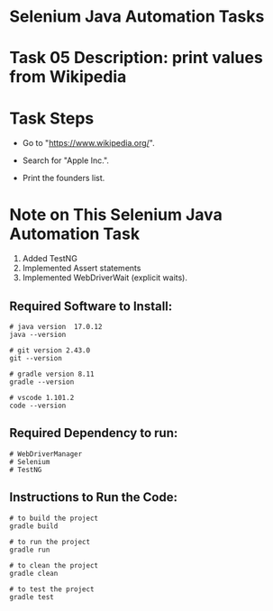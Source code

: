 # Selenium Java Automation Tasks

# Task 05 Description: print values from Wikipedia
# Task Steps

- Go to "https://www.wikipedia.org/".

- Search for "Apple Inc.".

- Print the founders list.

# Note on This Selenium Java Automation Task
1. Added TestNG
2. Implemented Assert statements
3. Implemented WebDriverWait (explicit waits).

## Required Software to Install:
```
# java version  17.0.12
java --version
```
```
# git version 2.43.0
git --version
```
```
# gradle version 8.11
gradle --version
```
```
# vscode 1.101.2
code --version
```
## Required Dependency to run:
```
# WebDriverManager
# Selenium
# TestNG
```
## Instructions to Run the Code:
```
# to build the project
gradle build
```
```
# to run the project
gradle run
```
```
# to clean the project
gradle clean
```
```
# to test the project
gradle test
```